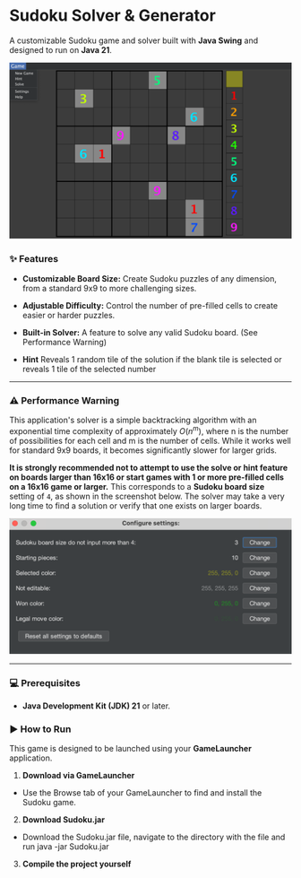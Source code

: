 # Sudoku Solver & Generator

A customizable Sudoku game and solver built with **Java Swing** and designed to run on **Java 21**.

![A screenshot showing a 9x9 Sudoku board with a few numbers filled in.](screenshot.png)
### ✨ Features

* **Customizable Board Size:** Create Sudoku puzzles of any dimension, from a standard 9x9 to more challenging sizes.

* **Adjustable Difficulty:** Control the number of pre-filled cells to create easier or harder puzzles.

* **Built-in Solver:** A feature to solve any valid Sudoku board. (See Performance Warning)

* **Hint** Reveals 1 random tile of the solution if the blank tile is selected or reveals 1 tile of the selected number

---

### ⚠️ Performance Warning

This application's solver is a simple backtracking algorithm with an exponential time complexity of approximately $O(n^m)$, where n is the number of possibilities for each cell and m is the number of cells. While it works well for standard 9x9 boards, it becomes significantly slower for larger grids.

**It is strongly recommended not to attempt to use the solve or hint feature on boards larger than 16x16 or start games with 1 or more pre-filled cells on a 16x16 game or larger.** This corresponds to a **Sudoku board size** setting of `4`, as shown in the screenshot below. The solver may take a very long time to find a solution or verify that one exists on larger boards.

![A screenshot of the settings menu with a dropdown for Sudoku board size and a slider for the number of pre-filled numbers.](settings.png)

---

### 💻 Prerequisites

* **Java Development Kit (JDK) 21** or later.

### ▶️ How to Run

This game is designed to be launched using your **GameLauncher** application.

1.  **Download via GameLauncher**
  - Use the Browse tab of your GameLauncher to find and install the Sudoku game.
2.  **Download Sudoku.jar**
  - Download the Sudoku.jar file, navigate to the directory with the file and run java -jar Sudoku.jar
3. **Compile the project yourself**
